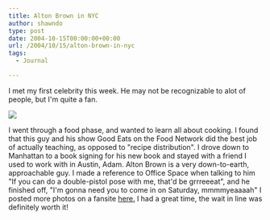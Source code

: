 ```yaml
---
title: Alton Brown in NYC
author: shawndo
type: post
date: 2004-10-15T00:00:00+00:00
url: /2004/10/15/alton-brown-in-nyc
tags:
  - Journal

---
```

I met my first celebrity this week. He may not be recognizable to alot of people, but I'm quite a fan. 

![](/images/2004/10/altonbrown.jpg)

I went through a food phase, and wanted to learn all about cooking. I found that this guy and his show Good Eats on the Food Network did the best job of actually teaching, as opposed to "recipe distribution". I drove down to Manhattan to a book signing for his new book and stayed with a friend I used to work with in Austin, Adam. Alton Brown is a very down-to-earth, approachable guy. I made a reference to Office Space when talking to him "If you can do a double-pistol pose with me, that'd be grrreeeat", and he finished off, "I'm gonna need you to come in on Saturday, mmmmyeaaaah" I posted more photos on a fansite [here.][1] I had a great time, the wait in line was definitely worth it!

 [1]: http://goodeats.dyns.net/viewtopic.php?p=123477#123477